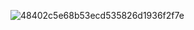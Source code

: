 ![48402c5e68b53ecd535826d1936f2f7e](https://github.com/AllanStrat/AllanStrat/assets/94986904/353df2a6-3a64-4bec-98fa-5b70e22e3727)
